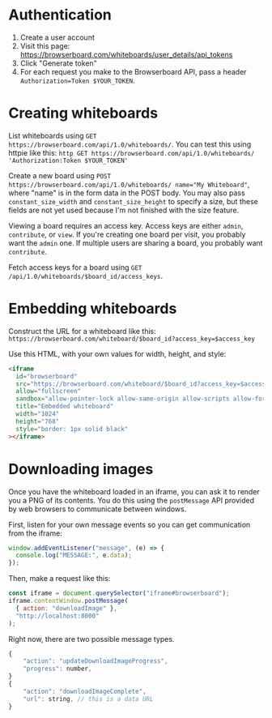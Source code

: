 # Authentication

1. Create a user account
2. Visit this page: https://browserboard.com/whiteboards/user_details/api_tokens
3. Click "Generate token"
4. For each request you make to the Browserboard API, pass a header `Authorization=Token $YOUR_TOKEN`.

# Creating whiteboards

List whiteboards using `GET https://browserboard.com/api/1.0/whiteboards/`. You can test this using httpie like this: `http GET https://browserboard.com/api/1.0/whiteboards/ 'Authorization:Token $YOUR_TOKEN'`

Create a new board using `POST https://browserboard.com/api/1.0/whiteboards/ name="My Whiteboard"`, where "name" is in the form data in the POST body. You may also pass `constant_size_width` and `constant_size_height` to specify a size, but these fields are not yet used because I'm not finished with the size feature.

Viewing a board requires an access key. Access keys are either `admin`, `contribute`, or `view`. If you're creating one board per visit, you probably want the `admin` one. If multiple users are sharing a board, you probably want `contribute`.

Fetch access keys for a board using `GET /api/1.0/whiteboards/$board_id/access_keys`.

# Embedding whiteboards

Construct the URL for a whiteboard like this: `https://browserboard.com/whiteboard/$board_id?access_key=$access_key`

Use this HTML, with your own values for width, height, and style:

```html
<iframe
  id="browserboard"
  src="https://browserboard.com/whiteboard/$board_id?access_key=$access_key"
  allow="fullscreen"
  sandbox="allow-pointer-lock allow-same-origin allow-scripts allow-forms"
  title="Embedded whiteboard"
  width="1024"
  height="768"
  style="border: 1px solid black"
></iframe>
```

# Downloading images

Once you have the whiteboard loaded in an iframe, you can ask it to render you a PNG of its contents. You do this using the `postMessage` API provided by web browsers to communicate between windows.

First, listen for your own message events so you can get communication from the iframe:

```js
window.addEventListener("message", (e) => {
  console.log("MESSAGE:", e.data);
});
```

Then, make a request like this:

```js
const iframe = document.querySelector("iframe#browserboard");
iframe.contentWindow.postMessage(
  { action: "downloadImage" },
  "http://localhost:8000"
);
```

Right now, there are two possible message types.

```js
{
    "action": "updateDownloadImageProgress",
    "progress": number,
}
{
    "action": "downloadImageComplete",
    "url": string, // this is a data URL
}
```
